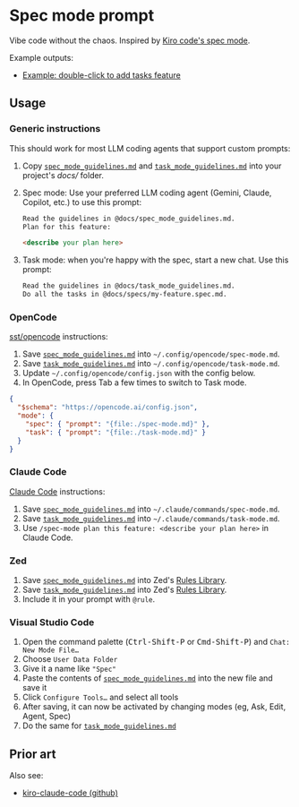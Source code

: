 # Spec mode prompt

Vibe code without the chaos. Inspired by [Kiro code's spec mode](https://kiro.dev/blog/introducing-kiro/).

Example outputs:

- [Example: double-click to add tasks feature](examples/tasks_md_double_click.md)

## Usage

### Generic instructions

This should work for most LLM coding agents that support custom prompts:

1. Copy [`spec_mode_guidelines.md`](spec_mode_guidelines.md) and [`task_mode_guidelines.md`](task_mode_guidelines.md) into your project's _docs/_ folder.
2. Spec mode: Use your preferred LLM coding agent (Gemini, Claude, Copilot, etc.) to use this prompt:

   ```markdown
   Read the guidelines in @docs/spec_mode_guidelines.md.
   Plan for this feature:

   <describe your plan here>
   ```

3. Task mode: when you're happy with the spec, start a new chat. Use this prompt:

   ```markdown
   Read the guidelines in @docs/task_mode_guidelines.md.
   Do all the tasks in @docs/specs/my-feature.spec.md.
   ```

### OpenCode

[sst/opencode](https://github.com/sst/opencode) instructions:

1. Save [`spec_mode_guidelines.md`](spec_mode_guidelines.md) into `~/.config/opencode/spec-mode.md`.
2. Save [`task_mode_guidelines.md`](task_mode_guidelines.md) into `~/.config/opencode/task-mode.md`.
3. Update `~/.config/opencode/config.json` with the config below.
4. In OpenCode, press <kdb>Tab</kdb> a few times to switch to Task mode.

```json
{
  "$schema": "https://opencode.ai/config.json",
  "mode": {
    "spec": { "prompt": "{file:./spec-mode.md}" },
    "task": { "prompt": "{file:./task-mode.md}" }
  }
}
```

### Claude Code

[Claude Code](https://docs.anthropic.com/en/docs/claude-code/overview) instructions:

1. Save [`spec_mode_guidelines.md`](spec_mode_guidelines.md) into `~/.claude/commands/spec-mode.md`.
2. Save [`task_mode_guidelines.md`](task_mode_guidelines.md) into `~/.claude/commands/task-mode.md`.
3. Use `/spec-mode plan this feature: <describe your plan here>` in Claude Code.

### Zed

1. Save [`spec_mode_guidelines.md`](spec_mode_guidelines.md) into Zed's [Rules Library](https://zed.dev/docs/ai/rules#rules-library).
2. Save [`task_mode_guidelines.md`](taskc_mode_guidelines.md) into Zed's [Rules Library](https://zed.dev/docs/ai/rules#rules-library).
3. Include it in your prompt with `@rule`.

### Visual Studio Code

1. Open the command palette (<kbd>Ctrl-Shift-P</kbd> or <kbd>Cmd-Shift-P</kbd>) and `Chat: New Mode File…`
2. Choose `User Data Folder`
3. Give it a name like `"Spec"`
4. Paste the contents of [`spec_mode_guidelines.md`](spec_mode_guidelines.md) into the new file and save it
5. Click `Configure Tools…` and select all tools
6. After saving, it can now be activated by changing modes (eg, Ask, Edit, Agent, Spec)
7. Do the same for [`task_mode_guidelines.md`](task_mode_guidelines.md)

## Prior art

Also see:

- [kiro-claude-code (github)](https://github.com/ashi12381/kiro-claude-code)
